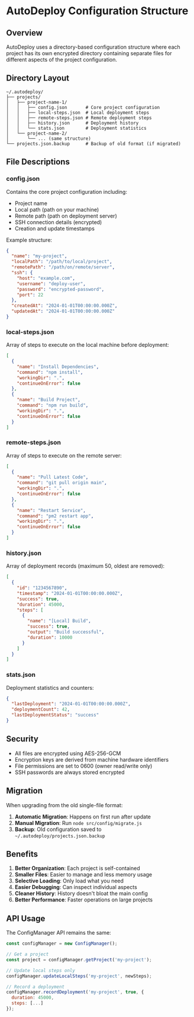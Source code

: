 # AutoDeploy Configuration Structure

## Overview

AutoDeploy uses a directory-based configuration structure where each project has its own encrypted directory containing separate files for different aspects of the project configuration.

## Directory Layout

```
~/.autodeploy/
├── projects/
│   ├── project-name-1/
│   │   ├── config.json       # Core project configuration
│   │   ├── local-steps.json  # Local deployment steps
│   │   ├── remote-steps.json # Remote deployment steps
│   │   ├── history.json      # Deployment history
│   │   └── stats.json        # Deployment statistics
│   └── project-name-2/
│       └── ... (same structure)
└── projects.json.backup      # Backup of old format (if migrated)
```

## File Descriptions

### config.json
Contains the core project configuration including:
- Project name
- Local path (path on your machine)
- Remote path (path on deployment server)
- SSH connection details (encrypted)
- Creation and update timestamps

Example structure:
```json
{
  "name": "my-project",
  "localPath": "/path/to/local/project",
  "remotePath": "/path/on/remote/server",
  "ssh": {
    "host": "example.com",
    "username": "deploy-user",
    "password": "encrypted-password",
    "port": 22
  },
  "createdAt": "2024-01-01T00:00:00.000Z",
  "updatedAt": "2024-01-01T00:00:00.000Z"
}
```

### local-steps.json
Array of steps to execute on the local machine before deployment:
```json
[
  {
    "name": "Install Dependencies",
    "command": "npm install",
    "workingDir": ".",
    "continueOnError": false
  },
  {
    "name": "Build Project",
    "command": "npm run build",
    "workingDir": ".",
    "continueOnError": false
  }
]
```

### remote-steps.json
Array of steps to execute on the remote server:
```json
[
  {
    "name": "Pull Latest Code",
    "command": "git pull origin main",
    "workingDir": ".",
    "continueOnError": false
  },
  {
    "name": "Restart Service",
    "command": "pm2 restart app",
    "workingDir": ".",
    "continueOnError": false
  }
]
```

### history.json
Array of deployment records (maximum 50, oldest are removed):
```json
[
  {
    "id": "1234567890",
    "timestamp": "2024-01-01T00:00:00.000Z",
    "success": true,
    "duration": 45000,
    "steps": [
      {
        "name": "[Local] Build",
        "success": true,
        "output": "Build successful",
        "duration": 10000
      }
    ]
  }
]
```

### stats.json
Deployment statistics and counters:
```json
{
  "lastDeployment": "2024-01-01T00:00:00.000Z",
  "deploymentCount": 42,
  "lastDeploymentStatus": "success"
}
```

## Security

- All files are encrypted using AES-256-GCM
- Encryption keys are derived from machine hardware identifiers
- File permissions are set to 0600 (owner read/write only)
- SSH passwords are always stored encrypted

## Migration

When upgrading from the old single-file format:

1. **Automatic Migration**: Happens on first run after update
2. **Manual Migration**: Run `node src/config/migrate.js`
3. **Backup**: Old configuration saved to `~/.autodeploy/projects.json.backup`

## Benefits

1. **Better Organization**: Each project is self-contained
2. **Smaller Files**: Easier to manage and less memory usage
3. **Selective Loading**: Only load what you need
4. **Easier Debugging**: Can inspect individual aspects
5. **Cleaner History**: History doesn't bloat the main config
6. **Better Performance**: Faster operations on large projects

## API Usage

The ConfigManager API remains the same:

```javascript
const configManager = new ConfigManager();

// Get a project
const project = configManager.getProject('my-project');

// Update local steps only
configManager.updateLocalSteps('my-project', newSteps);

// Record a deployment
configManager.recordDeployment('my-project', true, {
  duration: 45000,
  steps: [...]
});
```